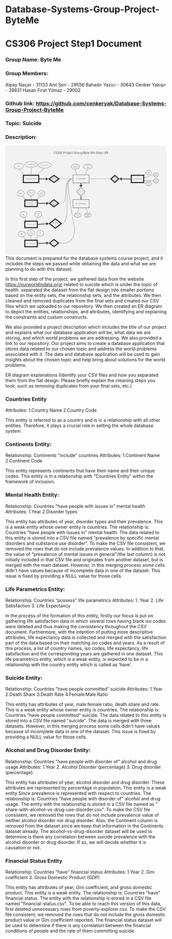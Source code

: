 # Database-Systems-Group-Project-ByteMe

# CS306 Project Step1 Document

### Group Name: Byte Me

### Group Members:

Alpay Naçar - 31133
Anıl Şen - 29556
Bahadır Yazıcı - 30643
Cenker Yakışır - 28831
Hasan Fırat Yılmaz - 29002

### Github link: https://github.com/cenkeryak/Database-Systems-Group-Project-ByteMe
### Topic: Suicide
### Description: 


![](https://github.com/cenkeryak/Database-Systems-Group-Project-ByteMe/blob/a85781dcab5fc861ffc7c99d061a9073bd66596e/ER%20Model.png)
This document is prepared for the database systems course project, and it includes the steps we passed while obtaining the data and what we are planning to do with this dataset.

In this first step of the project, we gathered data from the website https://ourworldindata.org/ related to suicide which is under the topic of health. separated the dataset from the flat design into smaller portions based on the entity sets, the relationship sets, and the attributes. We then cleaned and removed duplicates from the final sets and created our CSV files which we uploaded to our repository. We then created an ER diagram to depict the entities, relationships, and attributes, identifying and explaining the constraints and custom constructs. 

We also provided a project description which includes the title of our project and explains what our database application will be, what data we are storing, and which world problems we are addressing. We also provided a link to our repository. Our project aims to create a database application that stores data related to our chosen topic and address the world problems associated with it. The data and database application will be used to gain insights about the chosen topic and help bring about solutions for the world problems.

ER diagram
explanations (Identify your CSV files and how you separated them from the flat design. Please briefly explain the cleaning steps you took, such as removing duplicates from your final sets, etc.)

### Countries Entity

Attributes: 1.Country Name 2.Country Code

This entity is referred to as a country and is in a relationship with all other entities. Therefore, it plays a crucial role in setting the whole database system.


### Continents Entity:

Relationship: Continents "include" countries
Attributes: 1.Continent Name 2.Continent Code

This entity represents continents that have their name and their unique codes. This entity is in a relationship with “Countries Entity” within the framework of inclusion.


### Mental Health Entity:

Relationship: Countries "have people with issues in" mental health
Attributes: 1.Year 2.Disorder types 

This entity has attributes of year, disorder types and their prevalence. This is a weak entity whose owner entity is countries. The relationship is: Countries "have people with issues in" mental health. The data related to this entity is stored into a CSV file named "prevalence by specific mental disorders and substance use disorder". To make the CSV file consistent, we removed the rows that do not include prevalence values. In addition to that, the value of "prevalence of mental issues in general"(the last column) is not initially included in that CSV file and originates from another dataset, but is merged with the main dataset. However, in this merging process some cells didn't have values because of incomplete data in one of the dataset. This issue is fixed by providing a NULL value for those cells.


### Life Parametrics Entity:

Relationship: Countries “possess” life parametrics
Attributes: 1. Year 2. Life Satisfaction 3. Life Expectancy
 
In the process of the formation of this entity, firstly our focus is put on gathering life satisfaction data in which several rows having blank iso codes were deleted and thus making the consistency throughout the CSV document. Furthermore, with the intention of putting more descriptive attributes, life expectancy data is collected and merged with the satisfaction part of the data based on their matching iso codes and years. As a result of this process, a list of country names, iso codes, life expectancy, life satisfaction and the corresponding years are gathered in one dataset. This life parametrics entity, which is a weak entity, is expected to be in a relationship with the country entity which is called as ‘have’.

### Suicide Entity:

Relationship: Countries "have people committed" suicide
Attributes: 1.Year 2.Death Share 3.Death Rate 4.Female:Male Ratio

This entity has attributes of year, male:female ratio, death share and rate. This is a weak entity whose owner entity is countries. The relationship is: Countries "have people committed" suicide. The data related to this entity is stored into a CSV file named "suicide". The data is merged with three datasets. However, in this merging process some cells didn't have values because of incomplete data in one of the dataset. This issue is fixed by providing a NULL value for those cells.


### Alcohol and Drug Disorder Entity:

Relationship: Countries "have people with disorder of" alcohol and drug usage
Attributes: 1.Year 2. Alcohol Disorder (percentage) 3. Drug disorder (percentage)

This entity has attributes of year, alcohol disorder and drug disorder. These attributes are represented by percentage in population. This entity is a weak entity Since prevalence is represented with respect to countries. The relationship is: Countries "have people with disorder of" alcohol and drug usage. The entity with the relationship is stored in a CSV file named as " share-with-alcohol-vs-drug-use-disorder.csv". To make the CSV file consistent, we removed the rows that do not include prevalence value of neither alcohol disorder nor drug disorder. Also, the Continent column is removed from the dataset since we keep that information in the Continents dataset already. The alcohol-vs-drug-disorder dataset will be used to determine is there any correlation between suicide prevalence with the alcohol disorder or drug disorder. If so, we will decide whether it is causation or not.

### Financial Status Entity

Relationship: Countries "have" financial status
Attributes: 1.Year 2. Gini coefficient 3. Gross Domestic Product (GDP)

This entity has attributes of year, Gini coefficient, and gross domestic product. This entity is a weak entity. The relationship is: Countries "have" financial status. The entity with the relationship is stored in a CSV file named "financial-status.csv". To be able to reach this version of this data, first deleted unnecessary rows from poverty-explorer.csv. To make the CSV file consistent, we removed the rows that do not include the gross domestic product value or Gini coefficient reported. The financial status dataset will be used to determine if there is any correlation between the financial conditions of people and the rate of them committing suicide.




